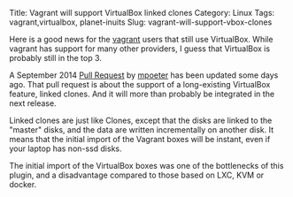 Title: Vagrant will support VirtualBox linked clones
Category: Linux
Tags: vagrant,virtualbox, planet-inuits
Slug: vagrant-will-support-vbox-clones

Here is a good news for the [vagrant](http://vagrantup.com) users that still use VirtualBox.
While vagrant has support for many other providers, I guess that VirtualBox is probably still
in the top 3.

A September 2014 [Pull Request](https://github.com/mitchellh/vagrant/pull/4484) by [mpoeter](https://github.com/mpoeter) has been updated some days ago. That
pull request is about the support of a long-existing VirtualBox feature, linked clones.
And it will more than probably be integrated in the next release.

Linked clones are just like Clones, except that the disks are linked to the "master"
disks, and the data are written incrementally on another disk. It means that the initial import
of the Vagrant boxes will be instant, even if your laptop has non-ssd disks.

The initial import of the VirtualBox boxes was one of the bottlenecks of this plugin,
and a disadvantage compared to those based on LXC, KVM or docker.
